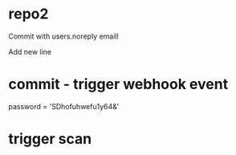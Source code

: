 # repo2

Commit with users.noreply emaill

Add new line
# commit - trigger webhook event

password = 'SDhofuhwefu1y64&'

# trigger scan 
